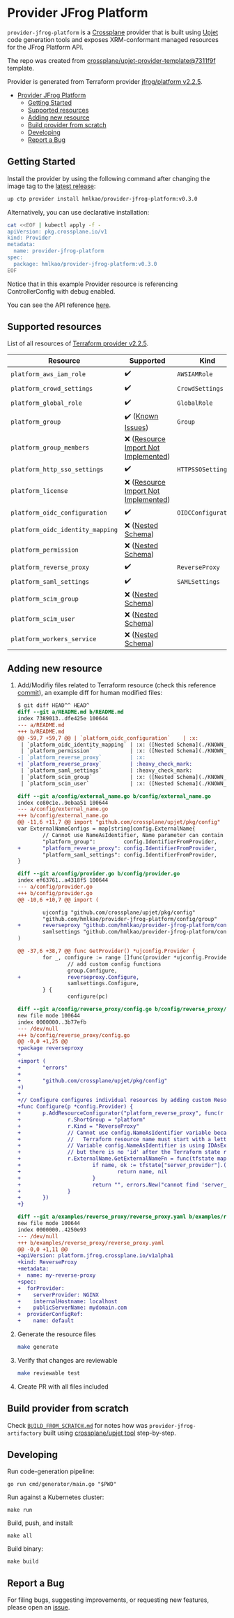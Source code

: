 # Provider JFrog Platform

`provider-jfrog-platform` is a [Crossplane](https://crossplane.io/) provider that
is built using [Upjet](https://github.com/crossplane/upjet) code
generation tools and exposes XRM-conformant managed resources for the
JFrog Platform API.

The repo was created from [crossplane/upjet-provider-template@7311f9f](https://github.com/crossplane/upjet-provider-template/tree/7311f9f9baa87f4431702ba209dffbc6067ce74b) template.

Provider is generated from Terraform provider [jfrog/platform v2.2.5](https://registry.terraform.io/providers/jfrog/platform/2.2.5/docs).

- [Provider JFrog Platform](#provider-jfrog-platform)
  - [Getting Started](#getting-started)
  - [Supported resources](#supported-resources)
  - [Adding new resource](#adding-new-resource)
  - [Build provider from scratch](#build-provider-from-scratch)
  - [Developing](#developing)
  - [Report a Bug](#report-a-bug)

## Getting Started

Install the provider by using the following command after changing the image tag
to the [latest release](https://marketplace.upbound.io/providers/hmlkao/provider-jfrog-platform):

```bash
up ctp provider install hmlkao/provider-jfrog-platform:v0.3.0
```

Alternatively, you can use declarative installation:

```bash
cat <<EOF | kubectl apply -f -
apiVersion: pkg.crossplane.io/v1
kind: Provider
metadata:
  name: provider-jfrog-platform
spec:
  package: hmlkao/provider-jfrog-platform:v0.3.0
EOF
```

Notice that in this example Provider resource is referencing ControllerConfig with debug enabled.

You can see the API reference [here](https://doc.crds.dev/github.com/hmlkao/provider-jfrog-platform).

## Supported resources

List of all resources of [Terraform provider v2.2.5](https://registry.terraform.io/providers/jfrog/platform/2.2.5/docs).

| Resource                         | Supported                                                                                  | Kind                |
|----------------------------------|--------------------------------------------------------------------------------------------|---------------------|
| `platform_aws_iam_role`          | :heavy_check_mark:                                                                         | `AWSIAMRole`        |
| `platform_crowd_settings`        | :heavy_check_mark:                                                                         | `CrowdSettings`     |
| `platform_global_role`           | :heavy_check_mark:                                                                         | `GlobalRole`        |
| `platform_group`                 | :heavy_check_mark: ([Known Issues](./KNOWN_ISSUES.md#platform_group))                      | `Group`             |
| `platform_group_members`         | :x: ([Resource Import Not Implemented](./KNOWN_ISSUES.md#resource-import-not-implemented)) |                     |
| `platform_http_sso_settings`     | :heavy_check_mark:                                                                         | `HTTPSSOSettings`   |
| `platform_license`               | :x: ([Resource Import Not Implemented](./KNOWN_ISSUES.md#resource-import-not-implemented)) |                     |
| `platform_oidc_configuration`    | :heavy_check_mark:                                                                         | `OIDCConfiguration` |
| `platform_oidc_identity_mapping` | :x: ([Nested Schema](./KNOWN_ISSUES.md#nested-schema))                                     |                     |
| `platform_permission`            | :x: ([Nested Schema](./KNOWN_ISSUES.md#nested-schema))                                     |                     |
| `platform_reverse_proxy`         | :heavy_check_mark:                                                                         | `ReverseProxy`      |
| `platform_saml_settings`         | :heavy_check_mark:                                                                         | `SAMLSettings`      |
| `platform_scim_group`            | :x: ([Nested Schema](./KNOWN_ISSUES.md#nested-schema))                                     |                     |
| `platform_scim_user`             | :x: ([Nested Schema](./KNOWN_ISSUES.md#nested-schema))                                     |                     |
| `platform_workers_service`       | :x: ([Nested Schema](./KNOWN_ISSUES.md#nested-schema))                                     |                     |

## Adding new resource

1. Add/Modifiy files related to Terraform resource (check this reference [commit](https://github.com/hmlkao/provider-jfrog-platform/commit/a814281b232db283a6fa3846dce2e1aa8dc0e63a)), an example diff for human modified files:

    ```diff
    $ git diff HEAD^^ HEAD^
    diff --git a/README.md b/README.md
    index 7389013..dfe425e 100644
    --- a/README.md
    +++ b/README.md
    @@ -59,7 +59,7 @@ | `platform_oidc_configuration`    | :x:                                                                                        |                  |
     | `platform_oidc_identity_mapping` | :x: ([Nested Schema](./KNOWN_ISSUES.md#nested-schema))                                     |                  |
     | `platform_permission`            | :x: ([Nested Schema](./KNOWN_ISSUES.md#nested-schema))                                     |                  |
    -| `platform_reverse_proxy`         | :x:                                                                                        |                  |
    +| `platform_reverse_proxy`         | :heavy_check_mark:                                                                         | `ReverseProxy`   |
     | `platform_saml_settings`         | :heavy_check_mark:                                                                         | `SAMLSettings`   |
     | `platform_scim_group`            | :x: ([Nested Schema](./KNOWN_ISSUES.md#nested-schema))                                     |                  |
     | `platform_scim_user`             | :x: ([Nested Schema](./KNOWN_ISSUES.md#nested-schema))                                     |                  |

    diff --git a/config/external_name.go b/config/external_name.go
    index ce80c1e..9ebaa51 100644
    --- a/config/external_name.go
    +++ b/config/external_name.go
    @@ -11,6 +11,7 @@ import "github.com/crossplane/upjet/pkg/config"
    var ExternalNameConfigs = map[string]config.ExternalName{
            // Cannot use NameAsIdentifier, Name parameter can contain characters which are not allowed in Terraform resource name
            "platform_group":         config.IdentifierFromProvider,
    +       "platform_reverse_proxy": config.IdentifierFromProvider,
            "platform_saml_settings": config.IdentifierFromProvider,
    }

    diff --git a/config/provider.go b/config/provider.go
    index ef63761..a4318f5 100644
    --- a/config/provider.go
    +++ b/config/provider.go
    @@ -10,6 +10,7 @@ import (

            ujconfig "github.com/crossplane/upjet/pkg/config"
            "github.com/hmlkao/provider-jfrog-platform/config/group"
    +       reverseproxy "github.com/hmlkao/provider-jfrog-platform/config/reverse_proxy"
            samlsettings "github.com/hmlkao/provider-jfrog-platform/config/saml_settings"
    )

    @@ -37,6 +38,7 @@ func GetProvider() *ujconfig.Provider {
            for _, configure := range []func(provider *ujconfig.Provider){
                    // add custom config functions
                    group.Configure,
    +               reverseproxy.Configure,
                    samlsettings.Configure,
            } {
                    configure(pc)

    diff --git a/config/reverse_proxy/config.go b/config/reverse_proxy/config.go
    new file mode 100644
    index 0000000..3b77efb
    --- /dev/null
    +++ b/config/reverse_proxy/config.go
    @@ -0,0 +1,25 @@
    +package reverseproxy
    +
    +import (
    +       "errors"
    +
    +       "github.com/crossplane/upjet/pkg/config"
    +)
    +
    +// Configure configures individual resources by adding custom ResourceConfigurators.
    +func Configure(p *config.Provider) {
    +       p.AddResourceConfigurator("platform_reverse_proxy", func(r *config.Resource) {
    +               r.ShortGroup = "platform"
    +               r.Kind = "ReverseProxy"
    +               // Cannot use config.NameAsIdentifier variable because 'name' parameter can use characters which are invalid for Trerraform resource name
    +               //   Terraform resource name must start with a letter or underscore and may contain only letters, digits, underscores, and dashes.
    +               // Variable config.NameAsIdentifier is using IDAsExternalName func which tries to get the 'id' from the tfstate,
    +               // but there is no 'id' after the Terraform state refresh, so we specify custum function to get 'name'
    +               r.ExternalName.GetExternalNameFn = func(tfstate map[string]any) (string, error) {
    +                       if name, ok := tfstate["server_provider"].(string); ok && name != "" {
    +                               return name, nil
    +                       }
    +                       return "", errors.New("cannot find 'server_provider' in tfstate")
    +               }
    +       })
    +}

    diff --git a/examples/reverse_proxy/reverse_proxy.yaml b/examples/reverse_proxy/reverse_proxy.yaml
    new file mode 100644
    index 0000000..4250e93
    --- /dev/null
    +++ b/examples/reverse_proxy/reverse_proxy.yaml
    @@ -0,0 +1,11 @@
    +apiVersion: platform.jfrog.crossplane.io/v1alpha1
    +kind: ReverseProxy
    +metadata:
    +  name: my-reverse-proxy
    +spec:
    +  forProvider:
    +    serverProvider: NGINX
    +    internalHostname: localhost
    +    publicServerName: mydomain.com
    +  providerConfigRef:
    +    name: default
    ```

2. Generate the resource files

    ```bash
    make generate
    ```

3. Verify that changes are reviewable

    ```bash
    make reviewable test
    ```

4. Create PR with all files included

## Build provider from scratch

Check [`BUILD_FROM_SCRATCH.md`]([./BUILD_FROM_SCRATCH.md](https://github.com/hmlkao/provider-jfrog-artifactory/blob/main/BUILD_FROM_SCRATCH.md)) for notes how was `provider-jfrog-artifactory` built using [crossplane/upjet tool](https://github.com/crossplane/upjet) step-by-step.

## Developing

Run code-generation pipeline:

```console
go run cmd/generator/main.go "$PWD"
```

Run against a Kubernetes cluster:

```console
make run
```

Build, push, and install:

```console
make all
```

Build binary:

```console
make build
```

## Report a Bug

For filing bugs, suggesting improvements, or requesting new features, please
open an [issue](https://github.com/hmlkao/provider-jfrog-platform/issues).
